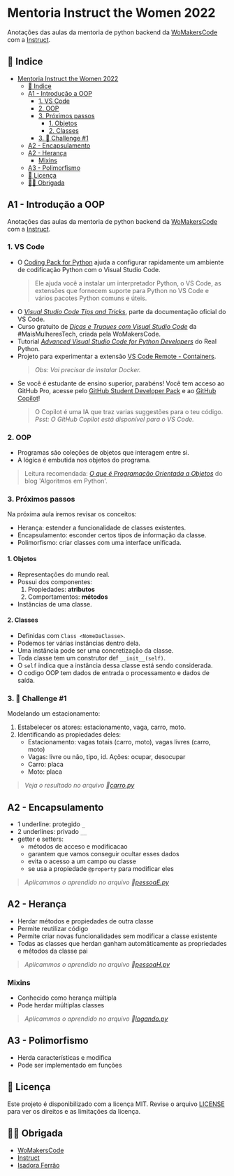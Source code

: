 # Mentoria Instruct the Women 2022

Anotações das aulas da mentoria de python backend da [WoMakersCode](https://womakerscode.org/instruct) com a [Instruct](https://github.com/instruct-br).

## 🧙 Indice

- [Mentoria Instruct the Women 2022](#mentoria-instruct-the-women-2022)
  - [🧙 Indice](#-indice)
  - [A1 - Introdução a OOP](#a1---introdução-a-oop)
    - [1. VS Code](#1-vs-code)
    - [2. OOP](#2-oop)
    - [3. Próximos passos](#3-próximos-passos)
      - [1. Objetos](#1-objetos)
      - [2. Classes](#2-classes)
    - [3. 🎯 Challenge #1](#3--challenge-1)
  - [A2 - Encapsulamento](#a2---encapsulamento)
  - [A2 - Herança](#a2---herança)
    - [Mixins](#mixins)
  - [A3 - Polimorfismo](#a3---polimorfismo)
  - [📃 Licença](#-licença)
  - [🙇‍♀️ Obrigada](#️-obrigada)

## A1 - Introdução a OOP

Anotações das aulas da mentoria de python backend da [WoMakersCode](https://womakerscode.org/instruct) com a [Instruct](https://github.com/instruct-br).

### 1. VS Code

- O [Coding Pack for Python](https://code.visualstudio.com/docs/python/coding-pack-python) ajuda a configurar rapidamente um ambiente de codificação Python com o Visual Studio Code.
    > Ele ajuda você a instalar um interpretador Python, o VS Code, as extensões que fornecem suporte para Python no VS Code e vários pacotes Python comuns e úteis.
- O [*Visual Studio Code Tips and Tricks*](https://code.visualstudio.com/docs/getstarted/tips-and-tricks?WT.mc_id=devto-blog-gllemos), parte da documentação oficial do VS Code.
- Curso gratuito de [*Dicas e Truques com Visual Studio Code*](https://maismulheres.tech/courses/enrolled/1345414) da #MaisMulheresTech, criada pela WoMakersCode.
- Tutorial [*Advanced Visual Studio Code for Python Developers*](https://realpython.com/advanced-visual-studio-code-python/#setting-up-pylance) do Real Python.
- Projeto para experimentar a extensão [VS Code Remote - Containers](https://github.com/microsoft/vscode-remote-try-python).
    > *Obs: Vai precisar de instalar Docker.*
- Se você é estudante de ensino superior, parabéns! Você tem acceso ao GitHub Pro, acesse pelo [GitHub Student Developer Pack](https://education.github.com/pack) e ao [GitHub Copilot](https://www.youtube.com/watch?v=EGiXsfyBST8)!
    > O Copilot é uma IA que traz varias suggestões para o teu código. *Psst: O GitHub Copilot está disponível para o VS Code.*

### 2. OOP

- Programas são coleções de objetos que interagem entre si.
- A lógica é embutida nos objetos do programa.

> Leitura recomendada: [*O que é Programação Orientada a Objetos*](https://algoritmosempython.com.br/cursos/programacao-python/classes-objetos/) do blog 'Algoritmos em Python'.

### 3. Próximos passos

Na próxima aula iremos revisar os conceitos:

- Herança: estender a funcionalidade de classes existentes.
- Encapsulamento: esconder certos tipos de informação da classe.
- Polimorfismo: criar classes com uma interface unificada.

#### 1. Objetos

- Representações do mundo real.
- Possui dos componentes:
    1. Propiedades: **atributos**
    2. Comportamentos: **métodos**
- Instâncias de uma classe.

#### 2. Classes

- Definidas com `Class <NomeDaClasse>`.
- Podemos ter várias instâncias dentro dela.
- Uma instância pode ser uma concretização da classe.
- Toda classe tem um construtor def `__init__(self)`.
- O `self` indica que a instância dessa classe está sendo considerada.
- O codigo OOP tem dados de entrada o processamento e dados de saída.

### 3. 🎯 Challenge #1

Modelando um estacionamento:

1. Estabelecer os atores: estacionamento, vaga, carro, moto.
2. Identificando as propiedades deles:
    - Estacionamento: vagas totais (carro, moto), vagas livres (carro, moto)
    - Vagas: livre ou não, tipo, id. Ações: ocupar, desocupar
    - Carro: placa
    - Moto: placa

> *Veja o resultado no arquivo 📁[carro.py](https://github.com/elizaespinoza/instruct-the-women-2022/blob/master/python1/carro.py)*

## A2 - Encapsulamento

- 1 underline: protegido `_`
- 2 underlines: privado `__`
- getter e setters:
  - métodos de acceso e modificacao
  - garantem que vamos conseguir ocultar esses dados
  - evita o acesso a um campo ou classe
  - se usa a propiedade `@property` para modificar eles

> *Aplicammos o aprendido no arquivo 📁[pessoaE.py](https://github.com/elizaespinoza/instruct-the-women-2022/blob/master/python2/pessoaE.py)*

## A2 - Herança

- Herdar métodos e propiedades de outra classe
- Permite reutilizar código
- Permite criar novas funcionalidades sem modificar a classe existente
- Todas as classes que herdan ganham automáticamente as propriedades e métodos da classe pai

> *Aplicammos o aprendido no arquivo 📁[pessoaH.py](https://github.com/elizaespinoza/instruct-the-women-2022/blob/master/python2/pessoaH.py)*

### Mixins

- Conhecido como herança múltipla
- Pode herdar múltiplas classes

> *Aplicammos o aprendido no arquivo 📁[logando.py](https://github.com/elizaespinoza/instruct-the-women-2022/blob/master/python2/logando.py)*

## A3 - Polimorfismo

- Herda características e modifica
- Pode ser implementado em funções

## 📃 Licença

Este projeto é disponibilizado com a licença MIT. Revise o arquivo [LICENSE](https://github.com/elizaespinoza/instruct-the-women-2022/blob/master/license) para ver os direitos e as limitações da licença.

## 🙇‍♀️ Obrigada

- [WoMakersCode](https://womakerscode.org/instruct)
- [Instruct](https://github.com/instruct-br)
- [Isadora Ferrão](https://www.linkedin.com/in/isadora-ferrao/)
